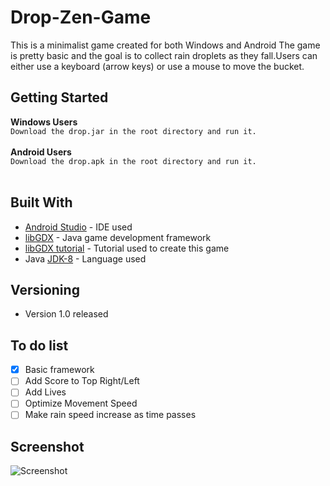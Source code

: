 # Drop-Zen-Game
This is a minimalist game created for both Windows and Android 
The game is pretty basic and the goal is to collect rain droplets as they fall.Users can either use a keyboard (arrow keys) or use a mouse to move the bucket.
<br/>
## Getting Started
__Windows Users__  
```Download the drop.jar in the root directory and run it.```  
<br/>
__Android Users__  
```Download the drop.apk in the root directory and run it.```
<br/>
<br/>
## Built With
- [Android Studio](https://developer.android.com/studio/) - IDE used
- [libGDX](https://libgdx.badlogicgames.com/) - Java game development framework
- [libGDX tutorial](https://github.com/libgdx/libgdx/wiki/A-simple-game) - Tutorial used to create this game
- Java [JDK-8](https://www.oracle.com/technetwork/java/javase/downloads/jdk8-downloads-2133151.html) - Language used

## Versioning
- Version 1.0 released

## To do list
- [x] Basic framework
- [ ] Add Score to Top Right/Left
- [ ] Add Lives 
- [ ] Optimize Movement Speed
- [ ] Make rain speed increase as time passes

## Screenshot  
![Screenshot](Capture.JPG)
